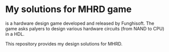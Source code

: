 # My solutions for MHRD game

[MHRD]:(https://store.steampowered.com/app/576030/MHRD/)

is a hardware design game developed and released by Funghisoft. The game asks palyers to design various hardware circuits (from NAND to CPU) in a HDL.

This repository provides my design solutions for MHRD.

